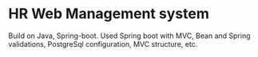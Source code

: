 # HR Web Management system

 Build on Java, Spring-boot. Used Spring boot with MVC, Bean and Spring validations, PostgreSql configuration, MVC structure, etc.
